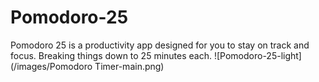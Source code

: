 # Pomodoro-25
Pomodoro 25 is a productivity app designed for you to stay on track and focus. Breaking things down to 25 minutes each.
![Pomodoro-25-light](/images/Pomodoro Timer-main.png)
